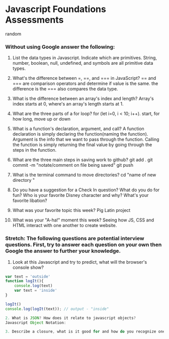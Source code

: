 # Javascript Foundations Assessments
random
### Without using Google answer the following:

1. List the data types in Javascript. Indicate which are primitives.
String, number, boolean, null, undefined, and symbols are all primitive data types.

2. What's the difference between =, ==, and === in JavaScript?
== and === are comparison operators and determine if value is the same.  the difference is the === also compares the data type.

3. What is the difference between an array's index and length?
Array's index starts at 0, where's an array's length starts at 1.

4. What are the three parts of a for loop?
for (let i=0, i < 10; i++). start, for how long, move up or down

5. What is a function's declaration, argument, and call?
A function declaration is simply declaring the function(naming the function).  Argument is the info that we want to pass through the function. Calling the function is simply returning the final value by going through the steps in the function.

6. What are the three main steps in saving work to github?
git add .
git commit -m "notate/comment on file being saved"
git push

7. What is the terminal command to move directories?
cd "name of new directory
"
8. Do you have a suggestion for a Check In question?
What do you do for fun? Who is your favorite Disney character and why? What's your favorite libation?

9. What was your favorite topic this week?
Pig Latin project

10. What was your "A-ha!" moment this week?
Seeing how JS, CSS and HTML interact with one another to create website.

### Stretch: The following questions are potential interview questions. First, try to answer each question on your own then Google the answer to further your knowledge.

1. Look at this Javascript and try to predict, what will the browser's console show?

``` javascript
var text = 'outside'
function logIt(){
    console.log(text)
    var text = 'inside'
}

logIt()
console.log(logIt(text)); // output - "inside"

2. What is JSON? How does it relate to javascript objects?
Javascript Object Notation:

3. Describe a closure, what is it good for and how do you recognize one?
